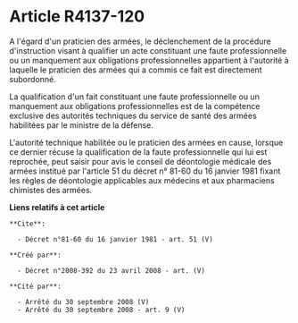 # Article R4137-120

A l'égard d'un praticien des armées, le déclenchement de la procédure d'instruction visant à qualifier un acte constituant
une faute professionnelle ou un manquement aux obligations professionnelles appartient à l'autorité à laquelle le praticien
des armées qui a commis ce fait est directement subordonné. 

La qualification d'un fait constituant une faute professionnelle ou un manquement aux obligations professionnelles est de la
compétence exclusive des autorités techniques du service de santé des armées habilitées par le ministre de la défense.

L'autorité technique habilitée ou le praticien des armées en cause, lorsque ce dernier récuse la qualification de la faute
professionnelle qui lui est reprochée, peut saisir pour avis le conseil de déontologie médicale des armées institué par
l'article 51 du décret n° 81-60 du 16 janvier 1981 fixant les règles de déontologie applicables aux médecins et aux
pharmaciens chimistes des armées.

**Liens relatifs à cet article**

	**Cite**:

	  - Décret n°81-60 du 16 janvier 1981 - art. 51 (V)

	**Créé par**:

	  - Décret n°2008-392 du 23 avril 2008 - art. (V)

	**Cité par**:

	  - Arrêté du 30 septembre 2008 (V)
	  - Arrêté du 30 septembre 2008 - art. 9 (V)
